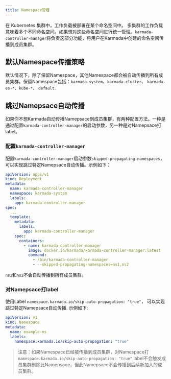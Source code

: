 ```yaml
---
title: Namespace管理
---
```


在 Kubernetes 集群中，工作负载被部署在某个命名空间中。 多集群的工作负载意味着多个不同命名空间。如果想对这些命名空间进行统一管理。`karmada-controller-manager`将负责这部分功能，将用户在Karmada中创建的命名空间传播到成员集群。

## 默认Namespace传播策略
默认情况下，除了保留Namespace，其他Namespace都会被自动传播到所有成员集群。保留Namespace包括：`karmada-system`、`karmada-cluster`、 `karmada-es-*`、`kube-*`、 `default`.


## 跳过Namepsace自动传播
如果你不想Karmada自动传播Namepsace到成员集群，有两种配置方法。一种是通过配置`karmada-controller-manager`的启动参数，另一种是对Namepsace打label。


### 配置`karmada-controller-manager`
配置`karmada-controller-manager`启动参数`skipped-propagating-namespaces`，可以实现跳过特定Namepsace自动传播。示例如下：
```yaml
apiVersion: apps/v1
kind: Deployment
metadata:
  name: karmada-controller-manager
  namespace: karmada-system
  labels:
    app: karmada-controller-manager
spec:
  ...
  template:
    metadata:
      labels:
        app: karmada-controller-manager
    spec:
      containers:
        - name: karmada-controller-manager
          image: docker.io/karmada/karmada-controller-manager:latest
          command:
            - /bin/karmada-controller-manager
            - --skipped-propagating-namespaces=ns1,ns2
```
`ns1`和`ns2`不会自动传播到所有成员集群。

### 对Namepsace打label
使用Label `namespace.karmada.io/skip-auto-propagation: "true"`， 可以实现跳过特定Namepsace自动传播. 示例如下:
```yaml
apiVersion: v1
kind: Namespace
metadata:
  name: example-ns
  labels:
    namespace.karmada.io/skip-auto-propagation: "true"
```
> 注意：如果Namespace已经被传播到成员集群，对Namespace打 `namespace.karmada.io/skip-auto-propagation: "true"` label不会触发成员集群删除此Namepsace，但此Namepsace不会传播到后续新加入的成员集群。
